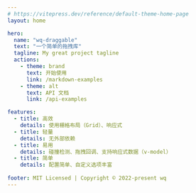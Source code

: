 ```yaml
---
# https://vitepress.dev/reference/default-theme-home-page
layout: home

hero:
  name: "wq-draggable"
  text: "一个简单的拖拽库"
  tagline: My great project tagline
  actions:
    - theme: brand
      text: 开始使用
      link: /markdown-examples
    - theme: alt
      text: API 文档
      link: /api-examples

features:
  - title: 高效
    details: 使用栅格布局（Grid）、响应式
  - title: 轻量
    details: 无外部依赖
  - title: 易用
    details: 碰撞检测、拖拽回调、支持响应式数据（v-model）
  - title: 简单
    details: 配置简单、自定义选项丰富
    
footer: MIT Licensed | Copyright © 2022-present wq
---
```


